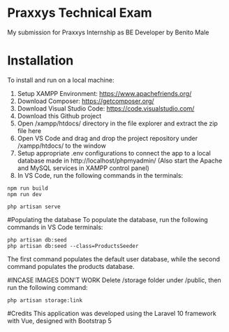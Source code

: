 # Praxxys Technical Exam

My submission for Praxxys Internship as BE Developer by Benito Male

# Installation

To install and run on a local machine:
1. Setup XAMPP Environment: https://www.apachefriends.org/
2. Download Composer: https://getcomposer.org/
3. Download Visual Studio Code: https://code.visualstudio.com/
4. Download this Github project
5. Open /xampp/htdocs/ directory in the file explorer and extract the zip file here
6. Open VS Code and drag and drop the project repository under /xampp/htdocs/ to the window
7. Setup appropriate .env configurations to connect the app to a local database made in http://localhost/phpmyadmin/ (Also start the Apache and MySQL services in XAMPP control panel)
8. In VS Code, run the following commands in the terminals:

```
npm run build
npm run dev

```

```
php artisan serve

```

#Populating the database
To populate the database, run the following commands in VS Code terminals:
```
php artisan db:seed
php artisan db:seed --class=ProductsSeeder

```
The first command populates the default user database, while the second command populates the products database.

#INCASE IMAGES DON'T WORK
Delete /storage folder under /public, then run the following command:
```
php artisan storage:link
```

#Credits
This application was developed using the Laravel 10 framework with Vue, designed with Bootstrap 5
	





